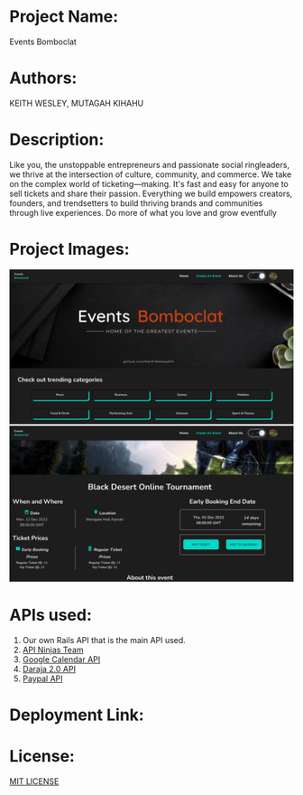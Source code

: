 # Project Name:
Events Bomboclat
# Authors:
KEITH WESLEY, MUTAGAH KIHAHU
# Description:
 Like you, the unstoppable entrepreneurs and passionate social ringleaders, we thrive at the intersection of culture, community, and commerce. We take on the complex world of ticketing—making. It's fast and easy for anyone to sell tickets and share their passion. Everything we build empowers creators, founders, and trendsetters to build thriving brands and communities through live experiences. Do more of what you love and grow eventfully

# Project Images:
![Main Image](./src/assets/ReadMe/main-image.png)
![Second Image](./src/assets/ReadMe/second-image.png)
# APIs used:

<ol>
    <li>Our own Rails API that is the main API used.</li>
    <li><a href="https://api-ninjas.com/api/convertcurrency" target="_blank">API Ninjas Team</a></li>
    <li><a href="https://developers.google.com/calendar/api" target="_blank">Google Calendar API</a></li>
    <li><a href="https://developer.safaricom.co.ke/" target="_blank">Daraja 2.0 API</a></li>
    <li><a href="https://developer.paypal.com/api/rest/" target="_blank">Paypal API</a></li>
</ol>

# Deployment Link:


# License:

[MIT LICENSE](./README.md)